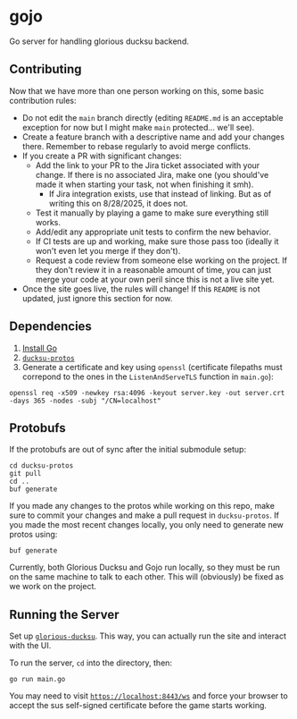 # gojo
Go server for handling glorious ducksu backend.

## Contributing
Now that we have more than one person working on this, some basic contribution rules:
- Do not edit the `main` branch directly (editing `README.md` is an acceptable exception for now but I might make `main` protected... we'll see).
- Create a feature branch with a descriptive name and add your changes there. Remember to rebase regularly to avoid merge conflicts.
- If you create a PR with significant changes:
  - Add the link to your PR to the Jira ticket associated with your change. If there is no associated Jira, make one (you should've made it when starting your task, not when finishing it smh).
    - If Jira integration exists, use that instead of linking. But as of writing this on 8/28/2025, it does not.
  - Test it manually by playing a game to make sure everything still works.
  - Add/edit any appropriate unit tests to confirm the new behavior.
  - If CI tests are up and working, make sure those pass too (ideally it won't even let you merge if they don't).
  - Request a code review from someone else working on the project. If they don't review it in a reasonable amount of time, you can just merge your code at your own peril since this is not a live site yet.
- Once the site goes live, the rules will change! If this `README` is not updated, just ignore this section for now.

## Dependencies
1. [Install Go](https://go.dev/doc/install)
2. [`ducksu-protos`](https://github.com/varyn-woo/ducksu-protos)
3. Generate a certificate and key using `openssl` (certificate filepaths must correpond to the ones in the `ListenAndServeTLS` function in `main.go`):
```shell
openssl req -x509 -newkey rsa:4096 -keyout server.key -out server.crt -days 365 -nodes -subj "/CN=localhost"
```

## Protobufs
If the protobufs are out of sync after the initial submodule setup:
```shell
cd ducksu-protos
git pull
cd ..
buf generate
```

If you made any changes to the protos while working on this repo, make sure to commit your changes and make a pull request in `ducksu-protos`. If you made the most recent changes locally, you only need to generate new protos using:
```shell
buf generate
```

Currently, both Glorious Ducksu and Gojo run locally, so they must be run on the same machine to talk to each other. This will (obviously) be fixed as we work on the project.

## Running the Server
Set up [`glorious-ducksu`](https://github.com/varyn-woo/glorious-ducksu). This way, you can actually run the site and interact with the UI.


To run the server, `cd` into the directory, then:
```shell
go run main.go
```


You may need to visit [`https://localhost:8443/ws`](https://localhost:8443/ws) and force your browser to accept the sus self-signed certificate before the game starts working.